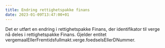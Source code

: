 ```yaml
---
title: Endring rettighetspakke finans
date: 2023-01-09T13:47:00+01
---
```

Det er utført en endring i rettighetspakke Finans, der identifikator til verge nå deles i rettighetspakke Finans. Gjelder entitet vergemaalEllerFremtidsfullmakt.verge.foedselsEllerDNummer.
